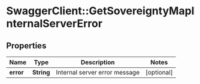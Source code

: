 # SwaggerClient::GetSovereigntyMapInternalServerError

## Properties
Name | Type | Description | Notes
------------ | ------------- | ------------- | -------------
**error** | **String** | Internal server error message | [optional] 


